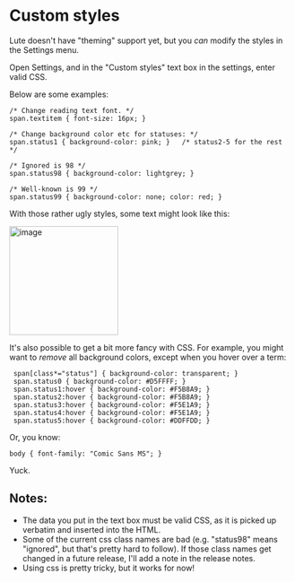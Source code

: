# Custom styles

Lute doesn't have "theming" support yet, but you _can_ modify the styles in the Settings menu.

Open Settings, and in the "Custom styles" text box in the settings, enter valid CSS.

Below are some examples:

```
/* Change reading text font. */
span.textitem { font-size: 16px; }

/* Change background color etc for statuses: */
span.status1 { background-color: pink; }   /* status2-5 for the rest */

/* Ignored is 98 */
span.status98 { background-color: lightgrey; }

/* Well-known is 99 */
span.status99 { background-color: none; color: red; }
```

With those rather ugly styles, some text might look like this:

<img width="194" alt="image" src="https://github.com/jzohrab/lute/assets/1637133/8b088df2-35fd-486c-8694-8bd580afe974">

It's also possible to get a bit more fancy with CSS.  For example, you might want to _remove_ all background colors, except when you hover over a term:

```
 span[class*="status"] { background-color: transparent; }
 span.status0 { background-color: #D5FFFF; }
 span.status1:hover { background-color: #F5B8A9; }
 span.status2:hover { background-color: #F5B8A9; }
 span.status3:hover { background-color: #F5E1A9; }
 span.status4:hover { background-color: #F5E1A9; }
 span.status5:hover { background-color: #DDFFDD; }
```

Or, you know:

```
body { font-family: "Comic Sans MS"; }
```

Yuck.

## Notes:

* The data you put in the text box must be valid CSS, as it is picked up verbatim and inserted into the HTML.
* Some of the current css class names are bad (e.g. "status98" means "ignored", but that's pretty hard to follow).  If those class names get changed in a future release, I'll add a note in the release notes.
* Using css is pretty tricky, but it works for now!
